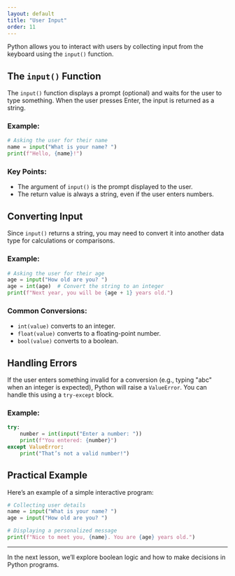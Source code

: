 ```yaml
---
layout: default
title: "User Input"
order: 11
---
```


Python allows you to interact with users by collecting input from the keyboard using the `input()` function.

## The `input()` Function

The `input()` function displays a prompt (optional) and waits for the user to type something. When the user presses Enter, the input is returned as a string.

### Example:
```python
# Asking the user for their name
name = input("What is your name? ")
print(f"Hello, {name}!")
```

### Key Points:
- The argument of `input()` is the prompt displayed to the user.
- The return value is always a string, even if the user enters numbers.

## Converting Input

Since `input()` returns a string, you may need to convert it into another data type for calculations or comparisons.

### Example:
```python
# Asking the user for their age
age = input("How old are you? ")
age = int(age)  # Convert the string to an integer
print(f"Next year, you will be {age + 1} years old.")
```

### Common Conversions:
- `int(value)` converts to an integer.
- `float(value)` converts to a floating-point number.
- `bool(value)` converts to a boolean.

## Handling Errors

If the user enters something invalid for a conversion (e.g., typing "abc" when an integer is expected), Python will raise a `ValueError`. You can handle this using a `try-except` block.

### Example:
```python
try:
    number = int(input("Enter a number: "))
    print(f"You entered: {number}")
except ValueError:
    print("That’s not a valid number!")
```

## Practical Example

Here’s an example of a simple interactive program:

```python
# Collecting user details
name = input("What is your name? ")
age = input("How old are you? ")

# Displaying a personalized message
print(f"Nice to meet you, {name}. You are {age} years old.")
```

---

In the next lesson, we’ll explore boolean logic and how to make decisions in Python programs.
